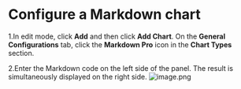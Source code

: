 # Configure a Markdown chart
1.In edit mode, click **Add** and then click **Add Chart**. On the **General Configurations** tab, click the **Markdown Pro** icon in the **Chart Types** section.<br/>

2.Enter the Markdown code on the left side of the panel. The result is simultaneously displayed on the right side.
![image.png](/img/src/en/visulization/markdownPro/madrkdownBasic/madrkdownBasic.png)
